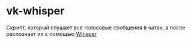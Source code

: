 # vk-whisper

Скрипт, который слушает все голосовые сообщения в чатах, а после распознает их с помощью [Whisper](https://github.com/openai/whisper)
